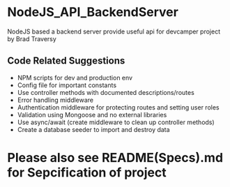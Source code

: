 # NodeJS_API_BackendServer
NodeJS based a backend server provide useful api for devcamper project by Brad Traversy



## Code Related Suggestions
- NPM scripts for dev and production env
- Config file for important constants
- Use controller methods with documented descriptions/routes
- Error handling middleware
- Authentication middleware for protecting routes and setting user roles
- Validation using Mongoose and no external libraries
- Use async/await (create middleware to clean up controller methods)
- Create a database seeder to import and destroy data


# Please also see README(Specs).md for Sepcification of project
